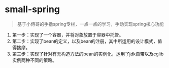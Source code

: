 # small-spring
> 基于小傅哥的手撸spring专栏，一点一点的学习，手动实现spring核心功能

1. 第一步：实现了一个容器，并将对象放置于容器中托管。
2. 第二步：实现了bean的定义，以及bean的注册，其中所运用的设计模式，值得揣摩。
3. 第三步：实现了针对有无构造方法的bean的实例化，运用了jdk自带以及cglib实例两种不同的策略。
